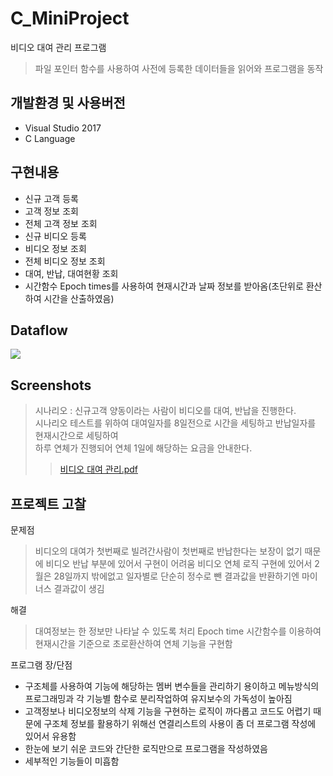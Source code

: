 # C_MiniProject
비디오 대여 관리 프로그램
> 파일 포인터 함수를 사용하여 사전에 등록한 데이터들을 읽어와 프로그램을 동작


## 개발환경 및 사용버전
- Visual Studio 2017
- C Language

## 구현내용
- 신규 고객 등록
- 고객 정보 조회
- 전체 고객 정보 조회
- 신규 비디오 등록
- 비디오 정보 조회
- 전체 비디오 정보 조회
- 대여, 반납, 대여현황 조회
- 시간함수 Epoch times를 사용하여 현재시간과 날짜 정보를 받아옴(초단위로 환산하여 시간을 산출하였음)

## Dataflow
<img src="https://user-images.githubusercontent.com/76413580/111266596-1c0bec00-866e-11eb-91ca-e15a5171377b.png"></image>

## Screenshots
> 시나리오 : 신규고객 양동이라는 사람이 비디오를 대여, 반납을 진행한다.  
시나리오 테스트를 위하여 대여일자를 8일전으로 시간을 세팅하고 반납일자를 현재시간으로 세팅하여     
하루 연체가 진행되어 연체 1일에 해당하는 요금을 안내한다. 
>>[비디오 대여 관리.pdf](https://github.com/imyanghw/C_MiniProject/files/6149102/default.pdf)

## 프로젝트 고찰
문제점
> 비디오의 대여가 첫번째로 빌려간사람이 첫번째로 반납한다는 보장이 없기 때문에 비디오 반납 부분에 있어서 구현이 어려움
> 비디오 연체 로직 구현에 있어서 2월은 28일까지 밖에없고 일자별로 단순히 정수로 뺀 결과값을 반환하기엔 마이너스 결과값이 생김

해결
> 대여정보는 한 정보만 나타날 수 있도록 처리
> Epoch time 시간함수를 이용하여 현재시간을 기준으로 초로환산하여 연체 기능을 구현함 

프로그램 장/단점
- 구조체를 사용하여 기능에 해당하는 멤버 변수들을 관리하기 용이하고 메뉴방식의 프로그래밍과 각 기능별 함수로 분리작업하여 유지보수의 가독성이 높아짐
- 고객정보나 비디오정보의 삭제 기능을 구현하는 로직이 까다롭고 코드도 어렵기 때문에 구조체 정보를 활용하기 위해선 연결리스트의 사용이 좀 더 프로그램 작성에 있어서 유용함
- 한눈에 보기 쉬운 코드와 간단한 로직만으로 프로그램을 작성하였음
- 세부적인 기능들이 미흡함
